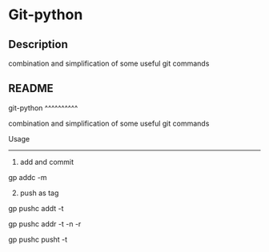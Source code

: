 # Git-python

## Description

combination and simplification of some useful git commands

## README

git-python
^^^^^^^^^^

combination and simplification of some useful git commands

Usage
*****

1. add and commit

  gp addc -m <message>

2. push as tag

  gp pushc addt -t <tag>

  gp pushc addr -t <tag> -n <name> -r <remote>

  gp pushc pusht -t <tag>

